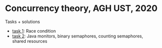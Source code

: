# Concurrency theory, AGH UST, 2020
Tasks + solutions

* [task 1](./lab1): Race condition
* [task 2](./lab2): Java monitors, binary semaphores, counting semaphores, shared resources